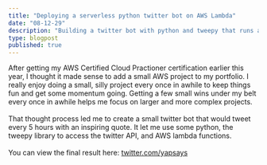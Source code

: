 ```yaml
---
title: "Deploying a serverless python twitter bot on AWS Lambda"
date: "08-12-29"
description: "Building a twitter bot with python and tweepy that runs as an AWS Lambda function"
type: blogpost
published: true
---
```


After getting my AWS Certified Cloud Practioner certification earlier this year, I thought it made sense to add a small AWS project to my portfolio. I really enjoy doing a small, silly project every once in awhile to keep things fun and get some momentum going. Getting a few small wins under my belt every once in awhile helps me focus on larger and more complex projects.
<br><br>
That thought process led me to create a small twitter bot that would tweet every 5 hours with an inspiring quote. It let me use some python, the tweepy library to access the twitter API, and AWS lambda functions. 
<br><br>
You can view the final result here:
<a href="https://twitter.com/yapsays" target="_blank" rel="noreferrer">twitter.com/yapsays</a>
